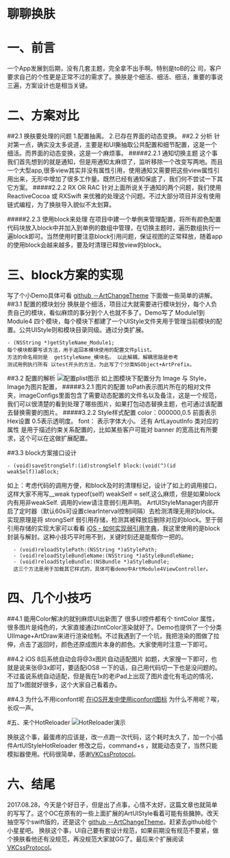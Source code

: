 # 聊聊换肤

# 一、前言
      
   一个App发展到后期，没有几套主题，完全拿不出手啊。特别是toB的公 司，客户要求自己的个性更是正常不过的需求了。换肤是个细活、细活、细活，重要的事说三遍，方案设计也是相当关键。

# 二、方案对比
##2.1 换肤要处理的问题
    1.配置抽离。
    2.已存在界面的动态变换。
##2.2 分析
针对第一点，确实没太多说道，主要是和UI撕抽取公共配置和细节配置，这是一个细活。而界面的动态变换，这是一个麻烦事。
#####2.2.1 通知切换主题
这个事我们首先想到的就是通知，但是用通知太麻烦了，监听移除一个改变写两地。而且一个大型app,很多view其实并没有属性引用，使用通知又需要把这些view属性引用出来，无形中增加了很多工作量。既然已经有通知保底了，我们何不尝试一下其它方案。
#####2.2.2 RX OR RAC
针对上面所说关于通知的两个问题，我们使用 ReactiveCocoa 或 RXSwift 来优雅的处理这个问题。不过大部分项目并没有使用链式编程，为了换肤导入貌似不太划算。

#####2.2.3 使用block来处理
在项目中建一个单例来管理配置，将所有颜色配置代码块放入block中并加入到单例的数组中管理，在切换主题时，遍历数组执行一遍block即可。当然使用时要注意block引用问题，保证视图的正常释放，随着app的使用block会越来越多，要及时清理已释放view的block。

# 三、block方案的实现
写了个小Demo具体可看 [github －ArtChangeTheme](https://github.com/weijingyunIOS/ArtChangeTheme) 下面做一些简单的讲解。
##3.1 配置的模块划分
换肤是个细活，项目过大就需要进行模块划分，每个人负责自己的模块，看似麻烦的事分到个人也就不多了。Demo写了 Module1到Module4 四个模块，每个模块下都建了一个UIStyle文件夹用于管理当前模块的配置。公共UIStyle则和模块目录同级。通过分类扩展。
        
    - (NSString *)getStyleName_Module1;
    每个模块都要写该方法，用于返回本模块使用的配置文件plist。
    方法的命名规则是  getStyleName_模块名。 以此解耦，解耦思路是参考
    测试用例执行所有 以test开头的方法，为此写了个分类NSObject+ArtPrefix。

##3.2 配置的解析
![配置plist图示](http://upload-images.jianshu.io/upload_images/1697924-ae8792757008ae93.png?imageMogr2/auto-orient/strip%7CimageView2/2/w/1240)
如上图模块下配置分为 Image 与 Style，Image为图片配置，
#####3.2.1 图片的配置
 toPath表示图片所在的相对文件夹，imageConfigs里面包含了需要动态配置的文件名以及备注，这是一个规范，我们可以很清楚的看到处理了哪些图片，如果打包动态替换主题，也可通过该配置去替换需要的图片。
#####3.2.2 Style样式配置
color：000000,0.5  前面表示 Hex设置 0.5表示透明度。
font： 表示字体大小。
还有 ArtLayoutInfo 类对应的属性 是用于描述约束关系配置的，比如某些客户可能对 banner 的宽高比有所要求，这个可以在这做扩展配置。

##3.3 block方案接口设计

    - (void)saveStrongSelf:(id)strongSelf block:(void(^)(id weakSelf))aBlock;

如上：考虑代码的调用方便，和block及时的清理标记，设计了如上的调用接口，这样大家不用写__weak typeof(self) weakSelf = self,这么麻烦，但是如果block内有用非weakSelf. 调用的view请注意弱引用声明。
ArtUIStyleManager内部开启了定时器（默认60s可设置clearInterval控制间隔）去检测清理无用的block。实现原理是将 strongSelf 弱引用存储，检测其被释放后删除对应的block。至于弱引用存储的实现大家可以看看 [iOS - 如何实现弱引用字典](http://www.jianshu.com/p/51156d4ae885)，我这里使用的是block封装与解封。这种小技巧平时用不到，关键时刻还是能帮你一把的。

      - (void)reloadStylePath:(NSString *)aStylePath;
      - (void)reloadStyleBundleName:(NSString *)aStyleBundleName;
      - (void)reloadStyleBundle:(NSBundle *)aStyleBundle;
      这三个方法是用于加载其它样式的，具体可看demo中ArtModule4ViewController。

# 四、几个小技巧
##4.1 能用Color解决的就别麻烦UI出新图了
   很多UI控件都有个 tintColor 属性，很多图片是纯色的，大家直接通过tintColor渲染就好了。Demo也提供了一个分类UIImage+ArtDraw来进行渲染绘制。不过我遇到了一个坑，我把渲染的图做了拉伸，点击了返回时，颜色还原成图片本身的颜色。大家使用时注意一下即可。

##4.2 iOS 8后系统自动会将@3x图片自动适配图片
如题，大家搜一下即可，也就是说来张@3x即可，要适配iOS8 一下的话，自己用代码切一下也是没问题的。不过虽说系统自动适配，但是我在1x的老iPad上出现了图片虚化有毛边的情况，加了1x图就好很多，这个大家自己看着办。

##4.3 为什么不用iconfont呢
[在iOS开发中使用iconfont图标](http://www.jianshu.com/p/3b10bb95b332)
为什么不用呢？唉，长叹一声。

#五、来个HotReloader
![HotReloader演示](http://upload-images.jianshu.io/upload_images/1697924-e6c62ae58cc743a0.gif?imageMogr2/auto-orient/strip)

换肤这个事，最蛋疼的应该是，改一点跑一次代码，这个耗时太久了，加一个小插件ArtUIStyleHotReloader 修改之后，command+s ，就能动态变了，当然只能模拟器使用。代码很简单，感谢[VKCssProtocol](https://github.com/Awhisper/VKCssProtocol)。

# 六、结尾
2017.08.28，今天是个好日子，但是出了点事，心情不太好，这篇文章也就简单的写写了。这个OC在原有的一些上面扩展的ArtUIStyle看着可能有些臃肿。改天抽空写个swift版的，还是这个 [github －ArtChangeTheme](https://github.com/weijingyunIOS/ArtChangeTheme)。赶紧去github给个小星星吧。
 换肤这个事，UI自己要有套设计规范，如果前期没有规范不要紧，做个换肤看他还有没规范，再没规范大家就GG了。最后来个扩展阅读 [VKCssProtocol](https://github.com/Awhisper/VKCssProtocol)。